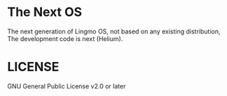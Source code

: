 # The Next OS 

The next generation of Lingmo OS, not based on any existing distribution, The development code is next (Helium).

# LICENSE

GNU General Public License v2.0 or later
